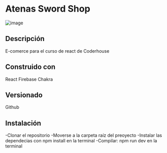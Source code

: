 # Atenas Sword Shop

![image](D:\CoderHouse\CreaTuLanding+Cabrera\Preentrega1\src\components\NavBar\sword-logo.png)

## Descripción 

E-comerce para el curso de react de Coderhouse

## Construido con 

React
Firebase
Chakra

## Versionado

Github

## Instalación

-Clonar el repositorio
-Moverse a la carpeta raíz del preoyecto
-Instalar las dependecias con npm install en la terminal
-Compilar: npm run dev en la terminal





